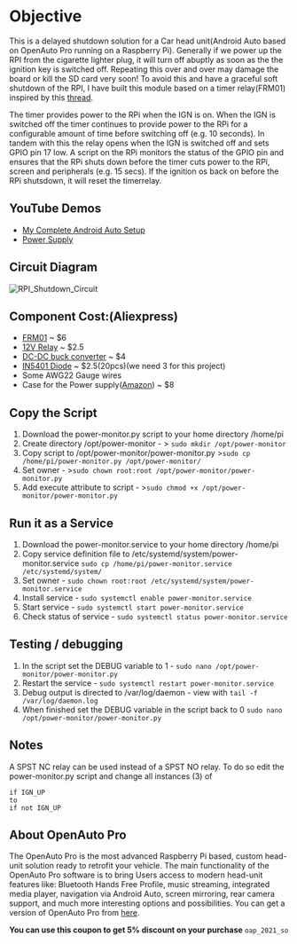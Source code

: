 # Objective
This is a delayed shutdown solution for a Car head unit(Android Auto based on OpenAuto Pro running on a Raspberry Pi). Generally if we power up the RPI from the cigarette lighter plug, it will turn off abuptly as soon as the the ignition key is switched off. Repeating this over and over may damage the board or kill the SD card very soon! To avoid this and have a graceful soft shutdown of the RPI, I have built this module based on a timer relay(FRM01) inspired by this [thread](https://bluewavestudio.io/community/showthread.php?tid=1128). 

The timer provides power to the RPi when the IGN is on. When the IGN is switched off the timer continues to provide power to the RPi for a configurable amount of time before switching off (e.g. 10 seconds). In tandem with this the relay opens when the IGN is switched off and sets GPIO pin 17 low. A script on the RPi monitors the status of the GPIO pin and ensures that the RPi shuts down before the timer cuts power to the RPi, screen and peripherals (e.g. 15 secs). If the ignition os back on before the RPi shutsdown, it will reset the timerrelay.

## YouTube Demos
- [My Complete Android Auto Setup](https://youtu.be/-Be4rQ46z9c)
- [Power Supply](https://youtu.be/2I0RPV3JhXA)


## Circuit Diagram
![RPI_Shutdown_Circuit](https://user-images.githubusercontent.com/16430033/128670816-533ff493-f1d9-47ca-bc32-3e5413bb67a1.png)

## Component Cost:(Aliexpress)
- [FRM01](https://www.aliexpress.com/item/33002684954.html?spm=a2g0s.9042311.0.0.27424c4dS6PgU7) ~ $6 
- [12V Relay](https://www.aliexpress.com/item/32872184786.html?spm=a2g0s.9042311.0.0.27424c4dS6PgU7) ~ $2.5
- [DC-DC buck converter](https://www.aliexpress.com/item/32901579606.html?spm=a2g0s.9042311.0.0.27424c4dampCZo) ~ $4
- [IN5401 Diode](https://www.aliexpress.com/item/1005001810522699.html?spm=a2g0o.productlist.0.0.17c93299TQ8YJe&algo_pvid=01d20e26-22ef-48fd-81d9-f77d84207031&algo_exp_id=01d20e26-22ef-48fd-81d9-f77d84207031-0) ~ $2.5(20pcs)(we need 3 for this project) 
- Some AWG22 Gauge wires
- Case for the Power supply([Amazon](https://www.amazon.com/gp/product/B07PWT2FBJ/ref=ppx_yo_dt_b_asin_title_o01_s00?ie=UTF8&psc=1)) ~ $8



## Copy the Script

1. Download the power-monitor.py script to your home directory /home/pi
2. Create directory /opt/power-monitor - > ```sudo mkdir /opt/power-monitor```
3. Copy script to /opt/power-monitor/power-monitor.py >```sudo cp /home/pi/power-monitor.py /opt/power-monitor/```
4. Set owner - >```sudo chown root:root /opt/power-monitor/power-monitor.py```
5. Add execute attribute to script - >```sudo chmod +x /opt/power-monitor/power-monitor.py```

## Run it as a Service

1. Download the power-monitor.service to your home directory /home/pi
2. Copy service definition file to /etc/systemd/system/power-monitor.service
```sudo cp /home/pi/power-monitor.service /etc/systemd/system/```
4. Set owner -
```sudo chown root:root /etc/systemd/system/power-monitor.service```
6. Install service - 
```sudo systemctl enable power-monitor.service```
8. Start service - 
```sudo systemctl start power-monitor.service```
10. Check status of service - 
```sudo systemctl status power-monitor.service```



## Testing / debugging 

1. In the script set the DEBUG variable to 1 -
```sudo nano /opt/power-monitor/power-monitor.py```
3. Restart the service - 
```sudo systemctl restart power-monitor.service```
5. Debug output is directed to /var/log/daemon - view with 
```tail -f /var/log/daemon.log```
7. When finished set the DEBUG variable in the script back to 0 
```sudo nano /opt/power-monitor/power-monitor.py```

## Notes
A SPST NC relay can be used instead of a SPST NO relay. To do so edit the power-monitor.py script and change all instances (3) of 
```
if IGN_UP
to 
if not IGN_UP 
```


## About OpenAuto Pro
The OpenAuto Pro is the most advanced Raspberry Pi based, custom head-unit solution ready to retrofit your vehicle.
The main functionality of the OpenAuto Pro software is to bring Users access to modern head-unit features like: Bluetooth Hands Free Profile, music streaming, integrated media player, navigation via Android Auto, screen mirroring, rear camera support, and much more interesting options and possibilities. You can get a version of OpenAuto Pro from [here](https://bluewavestudio.io/). 

**You can use this coupon to get 5% discount on your purchase**
```oap_2021_so```
